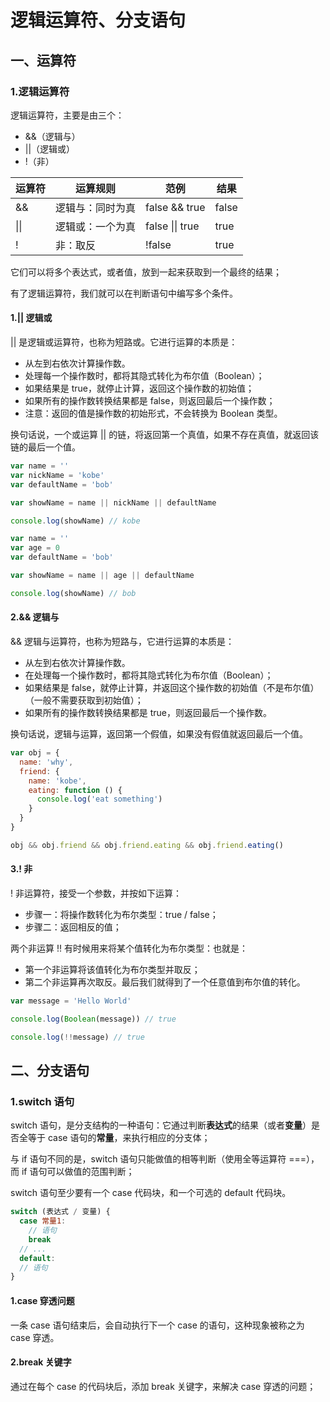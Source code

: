 # 逻辑运算符、分支语句

## 一、运算符

### 1.逻辑运算符

逻辑运算符，主要是由三个：

- &&（逻辑与）
- ||（逻辑或）
- !（非）

| 运算符 | 运算规则         | 范例            | 结果  |
| ------ | ---------------- | --------------- | ----- |
| &&     | 逻辑与：同时为真 | false && true   | false |
| \|\|   | 逻辑或：一个为真 | false \|\| true | true  |
| !      | 非：取反         | !false          | true  |

它们可以将多个表达式，或者值，放到一起来获取到一个最终的结果；

有了逻辑运算符，我们就可以在判断语句中编写多个条件。

#### 1.|| 逻辑或

|| 是逻辑或运算符，也称为短路或。它进行运算的本质是：

- 从左到右依次计算操作数。
- 处理每一个操作数时，都将其隐式转化为布尔值（Boolean）；
- 如果结果是 true，就停止计算，返回这个操作数的初始值；
- 如果所有的操作数转换结果都是 false，则返回最后一个操作数；
- 注意：返回的值是操作数的初始形式，不会转换为 Boolean 类型。

换句话说，一个或运算 || 的链，将返回第一个真值，如果不存在真值，就返回该链的最后一个值。

```javascript
var name = ''
var nickName = 'kobe'
var defaultName = 'bob'

var showName = name || nickName || defaultName

console.log(showName) // kobe
```

```javascript
var name = ''
var age = 0
var defaultName = 'bob'

var showName = name || age || defaultName

console.log(showName) // bob
```

#### 2.&& 逻辑与

&& 逻辑与运算符，也称为短路与，它进行运算的本质是：

- 从左到右依次计算操作数。
- 在处理每一个操作数时，都将其隐式转化为布尔值（Boolean）；
- 如果结果是 false，就停止计算，并返回这个操作数的初始值（不是布尔值）（一般不需要获取到初始值）；
- 如果所有的操作数转换结果都是 true，则返回最后一个操作数。

换句话说，逻辑与运算，返回第一个假值，如果没有假值就返回最后一个值。

```javascript
var obj = {
  name: 'why',
  friend: {
    name: 'kobe',
    eating: function () {
      console.log('eat something')
    }
  }
}

obj && obj.friend && obj.friend.eating && obj.friend.eating()
```

#### 3.! 非

! 非运算符，接受一个参数，并按如下运算：

- 步骤一：将操作数转化为布尔类型：true / false；
- 步骤二：返回相反的值；

两个非运算 !! 有时候用来将某个值转化为布尔类型：也就是：

- 第一个非运算将该值转化为布尔类型并取反；
- 第二个非运算再次取反。最后我们就得到了一个任意值到布尔值的转化。

```javascript
var message = 'Hello World'

console.log(Boolean(message)) // true

console.log(!!message) // true
```

## 二、分支语句

### 1.switch 语句

switch 语句，是分支结构的一种语句：它通过判断**表达式**的结果（或者**变量**）是否全等于 case 语句的**常量**，来执行相应的分支体；

与 if 语句不同的是，switch 语句只能做值的相等判断（使用全等运算符 ===），而 if 语句可以做值的范围判断；

switch 语句至少要有一个 case 代码块，和一个可选的 default 代码块。

```javascript
switch (表达式 / 变量) {
  case 常量1:
    // 语句
    break
  // ...
  default:
  // 语句
}
```

#### 1.case 穿透问题

一条 case 语句结束后，会自动执行下一个 case 的语句，这种现象被称之为 case 穿透。

#### 2.break 关键字

通过在每个 case 的代码块后，添加 break 关键字，来解决 case 穿透的问题；
